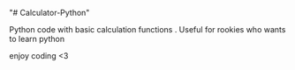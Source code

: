 "# Calculator-Python" 

Python code with basic calculation functions . Useful for rookies who wants to learn python 

enjoy coding <3
